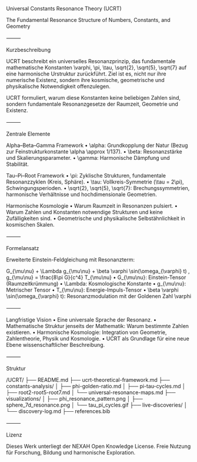 Universal Constants Resonance Theory (UCRT)

The Fundamental Resonance Structure of Numbers, Constants, and Geometry

⸻

Kurzbeschreibung

UCRT beschreibt ein universelles Resonanzprinzip, das fundamentale mathematische Konstanten \varphi, \pi, \tau, \sqrt{2}, \sqrt{5}, \sqrt{7} auf eine harmonische Urstruktur zurückführt. Ziel ist es, nicht nur ihre numerische Existenz, sondern ihre kosmische, geometrische und physikalische Notwendigkeit offenzulegen.

UCRT formuliert, warum diese Konstanten keine beliebigen Zahlen sind, sondern fundamentale Resonanzgesetze der Raumzeit, Geometrie und Existenz.

⸻

Zentrale Elemente

Alpha–Beta–Gamma Framework
	•	\alpha: Grundkopplung der Natur (Bezug zur Feinstrukturkonstante \alpha \approx 1/137).
	•	\beta: Resonanzstärke und Skalierungsparameter.
	•	\gamma: Harmonische Dämpfung und Stabilität.

Tau–Pi–Root Framework
	•	\pi: Zyklische Strukturen, fundamentale Resonanzzyklen (Kreis, Sphäre).
	•	\tau: Vollkreis-Symmetrie (\tau = 2\pi), Schwingungsperioden.
	•	\sqrt{2}, \sqrt{5}, \sqrt{7}: Brechungssymmetrien, harmonische Verhältnisse und hochdimensionale Geometrien.

Harmonische Kosmologie
	•	Warum Raumzeit in Resonanzen pulsiert.
	•	Warum Zahlen und Konstanten notwendige Strukturen und keine Zufälligkeiten sind.
	•	Geometrische und physikalische Selbstähnlichkeit in kosmischen Skalen.

⸻

Formelansatz

Erweiterte Einstein-Feldgleichung mit Resonanzterm:

G_{\mu\nu} + \Lambda g_{\mu\nu} + \beta \varphi \sin(\omega_{\varphi} t) \, g_{\mu\nu} = \frac{8\pi G}{c^4} T_{\mu\nu}
	•	G_{\mu\nu}: Einstein-Tensor (Raumzeitkrümmung)
	•	\Lambda: Kosmologische Konstante
	•	g_{\mu\nu}: Metrischer Tensor
	•	T_{\mu\nu}: Energie-Impuls-Tensor
	•	\beta \varphi \sin(\omega_{\varphi} t): Resonanzmodulation mit der Goldenen Zahl \varphi

⸻

Langfristige Vision
	•	Eine universale Sprache der Resonanz.
	•	Mathematische Struktur jenseits der Mathematik: Warum bestimmte Zahlen existieren.
	•	Harmonische Kosmologie: Integration von Geometrie, Zahlentheorie, Physik und Kosmologie.
	•	UCRT als Grundlage für eine neue Ebene wissenschaftlicher Beschreibung.

⸻

Struktur

/UCRT/
├── README.md
├── ucrt-theoretical-framework.md
├── constants-analysis/
│   ├── phi-golden-ratio.md
│   ├── pi-tau-cycles.md
│   ├── root2-root5-root7.md
│   └── universal-resonance-maps.md
├── visualizations/
│   ├── phi_resonance_pattern.png
│   ├── sphere_7d_resonance.png
│   └── tau_pi_cycles.gif
├── live-discoveries/
│   └── discovery-log.md
├── references.bib


⸻

Lizenz

Dieses Werk unterliegt der NEXAH Open Knowledge License. Freie Nutzung für Forschung, Bildung und harmonische Exploration.
